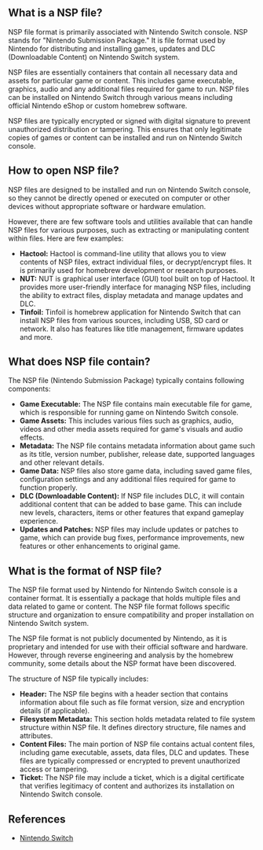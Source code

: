 ## What is a NSP file?

NSP file format is primarily associated with Nintendo Switch console. NSP stands for "Nintendo Submission Package." It is file format used by Nintendo for distributing and installing games, updates and DLC (Downloadable Content) on Nintendo Switch system.

NSP files are essentially containers that contain all necessary data and assets for particular game or content. This includes game executable, graphics, audio and any additional files required for game to run. NSP files can be installed on Nintendo Switch through various means including official Nintendo eShop or custom homebrew software.

NSP files are typically encrypted or signed with digital signature to prevent unauthorized distribution or tampering. This ensures that only legitimate copies of games or content can be installed and run on Nintendo Switch console.

## How to open NSP file?

NSP files are designed to be installed and run on Nintendo Switch console, so they cannot be directly opened or executed on computer or other devices without appropriate software or hardware emulation.

However, there are few software tools and utilities available that can handle NSP files for various purposes, such as extracting or manipulating content within files. Here are few examples:

- **Hactool:** Hactool is command-line utility that allows you to view contents of NSP files, extract individual files, or decrypt/encrypt files. It is primarily used for homebrew development or research purposes.
- **NUT:** NUT is graphical user interface (GUI) tool built on top of Hactool. It provides more user-friendly interface for managing NSP files, including the ability to extract files, display metadata and manage updates and DLC.
- **Tinfoil:** Tinfoil is homebrew application for Nintendo Switch that can install NSP files from various sources, including USB, SD card or network. It also has features like title management, firmware updates and more.

## What does NSP file contain?

The NSP file (Nintendo Submission Package) typically contains following components:

- **Game Executable:** The NSP file contains main executable file for game, which is responsible for running game on Nintendo Switch console.
- **Game Assets:** This includes various files such as graphics, audio, videos and other media assets required for game's visuals and audio effects.
- **Metadata:** The NSP file contains metadata information about game such as its title, version number, publisher, release date, supported languages and other relevant details.
- **Game Data:** NSP files also store game data, including saved game files, configuration settings and any additional files required for game to function properly.
- **DLC (Downloadable Content):** If NSP file includes DLC, it will contain additional content that can be added to base game. This can include new levels, characters, items or other features that expand gameplay experience.
- **Updates and Patches:** NSP files may include updates or patches to game, which can provide bug fixes, performance improvements, new features or other enhancements to original game.

## What is the format of NSP file?

The NSP file format used by Nintendo for Nintendo Switch console is a container format. It is essentially a package that holds multiple files and data related to game or content. The NSP file format follows specific structure and organization to ensure compatibility and proper installation on Nintendo Switch system.

The NSP file format is not publicly documented by Nintendo, as it is proprietary and intended for use with their official software and hardware. However, through reverse engineering and analysis by the homebrew community, some details about the NSP format have been discovered.

The structure of NSP file typically includes:

- **Header:** The NSP file begins with a header section that contains information about file such as file format version, size and encryption details (if applicable).
- **Filesystem Metadata:** This section holds metadata related to file system structure within NSP file. It defines directory structure, file names and attributes.
- **Content Files:** The main portion of NSP file contains actual content files, including game executable, assets, data files, DLC and updates. These files are typically compressed or encrypted to prevent unauthorized access or tampering.
- **Ticket:** The NSP file may include a ticket, which is a digital certificate that verifies legitimacy of content and authorizes its installation on Nintendo Switch console.

## References
* [Nintendo Switch](https://en.wikipedia.org/wiki/Nintendo_Switch)
